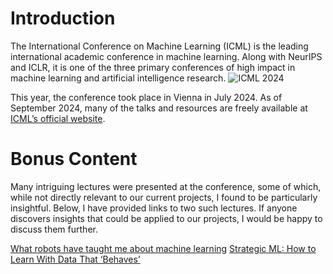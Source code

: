 # Introduction
The International Conference on Machine Learning (ICML) is the leading international academic conference in machine learning. 
Along with NeurIPS and ICLR, it is one of the three primary conferences of high impact in machine learning and artificial intelligence research.
![ICML 2024](https://github.com/user-attachments/assets/ae6230ad-008e-48b5-96e0-0bb2d6293fbb)

This year, the conference took place in Vienna in July 2024. As of September 2024, many of the talks and resources are freely available at [ICML’s official website](https://icml.cc/).

 # Bonus Content
 Many intriguing lectures were presented at the conference, some of which, while not directly relevant to our current projects, I found to be particularly insightful. Below, I have provided links to two such lectures. If anyone discovers insights that could be applied to our projects, I would be happy to discuss them further.

[What robots have taught me about machine learning](https://icml.cc/virtual/2024/invited-talk/35253)
[Strategic ML: How to Learn With Data That ‘Behaves’](https://icml.cc/virtual/2024/tutorial/35230 )
